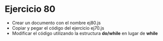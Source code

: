 # Ejercicio 80

* Crear un documento con el nombre ej80.js
* Copiar y pegar el código del ejercicio ej70.js
* Modificar el código utilizando la estructura **do/while** en lugar de **while**